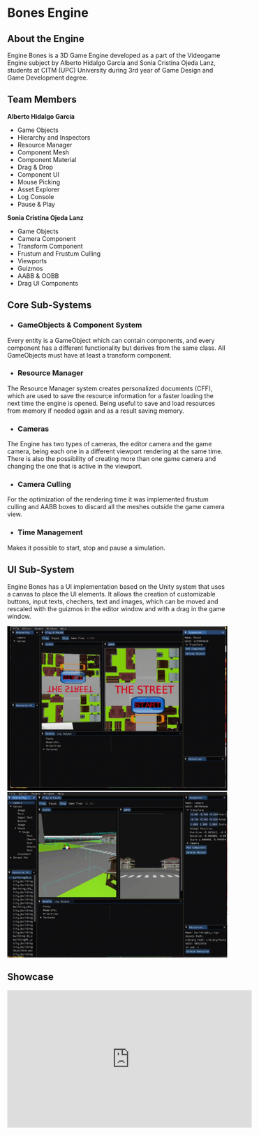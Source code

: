 # Bones Engine 

## About the Engine

Engine Bones is a 3D Game Engine developed as a part of the Videogame Engine subject by Alberto Hidalgo García and Sonia Cristina Ojeda Lanz, students at CITM (UPC) University during 3rd year of Game Design and Game Development degree. 

## Team Members

**Alberto Hidalgo García**

* Game Objects 
* Hierarchy and Inspectors
* Resource Manager
* Component Mesh 
* Component Material 
* Drag & Drop 
* Component UI 
* Mouse Picking
* Asset Explorer
* Log Console
* Pause & Play 

**Sonia Cristina Ojeda Lanz**

* Game Objects
* Camera Component
* Transform Component
* Frustum and Frustum Culling 
* Viewports 
* Guizmos 
* AABB & OOBB
* Drag UI Components 

## Core Sub-Systems 

*  ### GameObjects & Component System 

Every entity is a GameObject which can contain components, and every component has a different functionality but derives from the same class. All GameObjects must have at least a transform component.  

* ### Resource Manager 

The Resource Manager system creates personalized documents (CFF), which are used to save the resource information for a faster loading the next time the engine is opened. Being useful to save and load resources from memory if needed again and as a result saving memory. 

* ### Cameras 

The Engine has two types of cameras, the editor camera and the game camera, being each one in a different viewport rendering at the same time. There is also the possibility of creating more than one game camera and changing the one that is active in the viewport. 

* ### Camera Culling 
For the optimization of the rendering time it was implemented frustum culling and AABB boxes to discard all the meshes outside the game camera view. 

* ### Time Management 

Makes it possible to start, stop and pause a simulation. 

## UI Sub-System 

Engine Bones has a UI implementation based on the Unity system that uses a canvas to place the UI elements. It allows the creation of customizable buttons, input texts, chechers, text and images, which can be moved and rescaled with the guizmos in the editor window and with a drag in the game window. 

![gif1](https://raw.githubusercontent.com/TheimerTR/Engine_Bones/main/docs/images/gif1.gif)
![gif2](https://raw.githubusercontent.com/TheimerTR/Engine_Bones/main/docs/images/gif2.gif)

## Showcase

<iframe width="560" height="315" src="https://www.youtube.com/embed/Xpz1nTnS7ug?si=61FDZjZHhC6U3s2G" title="YouTube video player" frameborder="0" allow="accelerometer; autoplay; clipboard-write; encrypted-media; gyroscope; picture-in-picture; web-share" allowfullscreen></iframe>






